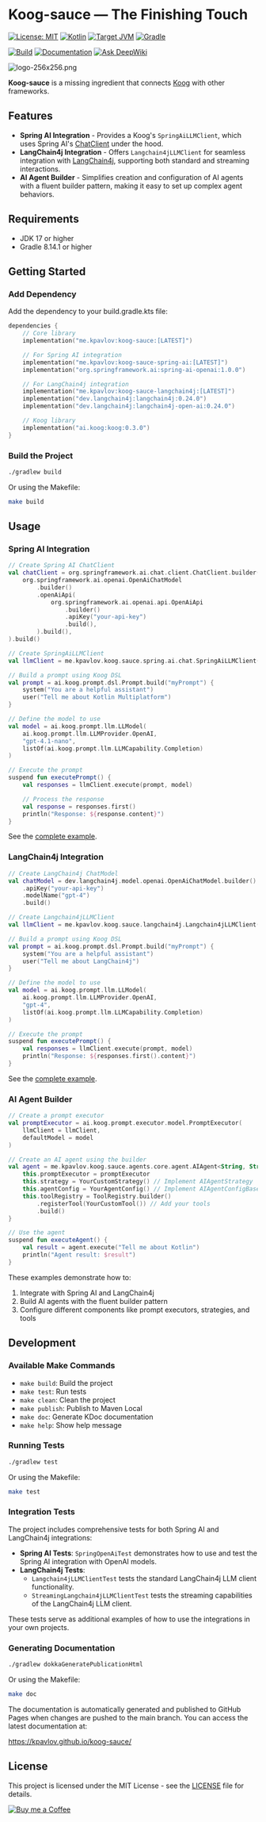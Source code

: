 # Koog-sauce — The Finishing Touch

[![License: MIT](https://img.shields.io/badge/License-MIT-yellow.svg)](https://opensource.org/licenses/MIT)
[![Kotlin](https://img.shields.io/badge/kotlin-2.2.0-blue.svg?logo=kotlin)](https://kotlinlang.org)
[![Target JVM](https://img.shields.io/badge/Target%20JVM-17-green.svg)](https://jdk.java.net/17/)
[![Gradle](https://img.shields.io/badge/Gradle-8.14.3-green.svg)](https://gradle.org)

[![Build](https://github.com/kpavlov/koog-sauce/actions/workflows/build.yml/badge.svg)](https://github.com/kpavlov/koog-sauce/actions/workflows/build.yml?branch=main)
[![Documentation](https://img.shields.io/badge/Documentation-KDoc-blue)](https://kpavlov.github.io/koog-sauce/)
[![Ask DeepWiki](https://deepwiki.com/badge.svg)](https://deepwiki.com/kpavlov/koog-sauce)

![logo-256x256.png](docs/logo-256x256.png)

**Koog-sauce** is a missing ingredient that connects [Koog](https://github.com/JetBrains/koog) with other frameworks.

## Features

- **Spring AI Integration** - Provides a Koog's `SpringAiLLMClient`, which uses Spring AI's [ChatClient](https://docs.spring.io/spring-ai/reference/api/chatclient.html) under the hood.
- **LangChain4j Integration** - Offers `Langchain4jLLMClient` for seamless integration with [LangChain4j](https://github.com/langchain4j/langchain4j), supporting both standard and streaming interactions.
- **AI Agent Builder** - Simplifies creation and configuration of AI agents with a fluent builder pattern, making it easy to set up complex agent behaviors.

## Requirements

- JDK 17 or higher
- Gradle 8.14.1 or higher

## Getting Started

### Add Dependency

Add the dependency to your build.gradle.kts file:

```kotlin
dependencies {
    // Core library
    implementation("me.kpavlov:koog-sauce:[LATEST]")

    // For Spring AI integration
    implementation("me.kpavlov:koog-sauce-spring-ai:[LATEST]")
    implementation("org.springframework.ai:spring-ai-openai:1.0.0")

    // For LangChain4j integration
    implementation("me.kpavlov:koog-sauce-langchain4j:[LATEST]")
    implementation("dev.langchain4j:langchain4j:0.24.0")
    implementation("dev.langchain4j:langchain4j-open-ai:0.24.0")

    // Koog library
    implementation("ai.koog:koog:0.3.0")
}
```

### Build the Project

```bash
./gradlew build
```

Or using the Makefile:

```bash
make build
```

## Usage

### Spring AI Integration

```kotlin
// Create Spring AI ChatClient
val chatClient = org.springframework.ai.chat.client.ChatClient.builder(
    org.springframework.ai.openai.OpenAiChatModel
        .builder()
        .openAiApi(
            org.springframework.ai.openai.api.OpenAiApi
                .builder()
                .apiKey("your-api-key")
                .build(),
        ).build(),
).build()

// Create SpringAiLLMClient
val llmClient = me.kpavlov.koog.sauce.spring.ai.chat.SpringAiLLMClient(chatClient)

// Build a prompt using Koog DSL
val prompt = ai.koog.prompt.dsl.Prompt.build("myPrompt") {
    system("You are a helpful assistant")
    user("Tell me about Kotlin Multiplatform")
}

// Define the model to use
val model = ai.koog.prompt.llm.LLModel(
    ai.koog.prompt.llm.LLMProvider.OpenAI, 
    "gpt-4.1-nano", 
    listOf(ai.koog.prompt.llm.LLMCapability.Completion)
)

// Execute the prompt
suspend fun executePrompt() {
    val responses = llmClient.execute(prompt, model)

    // Process the response
    val response = responses.first()
    println("Response: ${response.content}")
}
```

See the [complete example](examples/src/main/kotlin/me/kpavlov/koog/sauce/examples/SpringAiExample.kt).

### LangChain4j Integration

```kotlin
// Create LangChain4j ChatModel
val chatModel = dev.langchain4j.model.openai.OpenAiChatModel.builder()
    .apiKey("your-api-key")
    .modelName("gpt-4")
    .build()

// Create Langchain4jLLMClient
val llmClient = me.kpavlov.koog.sauce.langchain4j.Langchain4jLLMClient(chatModel = chatModel)

// Build a prompt using Koog DSL
val prompt = ai.koog.prompt.dsl.Prompt.build("myPrompt") {
    system("You are a helpful assistant")
    user("Tell me about LangChain4j")
}

// Define the model to use
val model = ai.koog.prompt.llm.LLModel(
    ai.koog.prompt.llm.LLMProvider.OpenAI, 
    "gpt-4", 
    listOf(ai.koog.prompt.llm.LLMCapability.Completion)
)

// Execute the prompt
suspend fun executePrompt() {
    val responses = llmClient.execute(prompt, model)
    println("Response: ${responses.first().content}")
}
```

See the [complete example](examples/src/main/kotlin/me/kpavlov/koog/sauce/examples/LangChain4jAIAgentExample.kt).   


### AI Agent Builder

```kotlin
// Create a prompt executor
val promptExecutor = ai.koog.prompt.executor.model.PromptExecutor(
    llmClient = llmClient,
    defaultModel = model
)

// Create an AI agent using the builder
val agent = me.kpavlov.koog.sauce.agents.core.agent.AIAgent<String, String> {
    this.promptExecutor = promptExecutor
    this.strategy = YourCustomStrategy() // Implement AIAgentStrategy
    this.agentConfig = YourAgentConfig() // Implement AIAgentConfigBase
    this.toolRegistry = ToolRegistry.builder()
        .registerTool(YourCustomTool()) // Add your tools
        .build()
}

// Use the agent
suspend fun executeAgent() {
    val result = agent.execute("Tell me about Kotlin")
    println("Agent result: $result")
}
```

These examples demonstrate how to:
1. Integrate with Spring AI and LangChain4j
2. Build AI agents with the fluent builder pattern
3. Configure different components like prompt executors, strategies, and tools

## Development

### Available Make Commands

- `make build`: Build the project
- `make test`: Run tests
- `make clean`: Clean the project
- `make publish`: Publish to Maven Local
- `make doc`: Generate KDoc documentation
- `make help`: Show help message

### Running Tests

```bash
./gradlew test
```

Or using the Makefile:

```bash
make test
```

### Integration Tests

The project includes comprehensive tests for both Spring AI and LangChain4j integrations:

- **Spring AI Tests**: `SpringOpenAiTest` demonstrates how to use and test the Spring AI integration with OpenAI models.
- **LangChain4j Tests**: 
  - `Langchain4jLLMClientTest` tests the standard LangChain4j LLM client functionality.
  - `StreamingLangchain4jLLMClientTest` tests the streaming capabilities of the LangChain4j LLM client.

These tests serve as additional examples of how to use the integrations in your own projects.

### Generating Documentation

```bash
./gradlew dokkaGeneratePublicationHtml
```

Or using the Makefile:

```bash
make doc
```

The documentation is automatically generated and published to GitHub Pages when changes are pushed to the main branch. You can access the latest documentation at:

https://kpavlov.github.io/koog-sauce/

## License

This project is licensed under the MIT License - see the [LICENSE](LICENSE) file for details.

[![Buy me a Coffee](https://cdn.buymeacoffee.com/buttons/default-orange.png)](https://buymeacoffee.com/mailsk)
